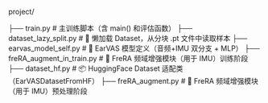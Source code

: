 project/
<!-- 
├── preprocess_one_sample.py         # 💾预处理脚本：单样本存pt文件
├── preprocess_save.py               # 💾 预处理脚本： 一次性提取特征 mel / imu / label 并保存 .pt 文件
	├── dataset_hf.py                # 包含 EarVASDatasetFromHF 
    -->
├── train.py                         # 主训练脚本（含 main() 和评估函数）
	├── dataset_lazy_split.py        # 🧊 懒加载 Dataset，从分块 .pt 文件中读取样本
├── earvas_model_self.py             # 🧩 EarVAS 模型定义（音频+IMU 双分支 + MLP） 
		├── freRA_augment_in_train.py   # 🔁 FreRA 频域增强模块（用于 IMU）训练阶段
	├── dataset_hf.py                  # 📦 HuggingFace Dataset 适配类（EarVASDatasetFromHF）
		├── freRA_augment.py               # 🔁 FreRA 频域增强模块（用于 IMU）预处理阶段